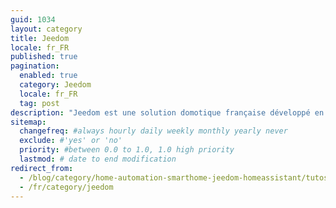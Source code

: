 ```yaml
---
guid: 1034
layout: category
title: Jeedom
locale: fr_FR
published: true
pagination:
  enabled: true
  category: Jeedom
  locale: fr_FR
  tag: post
description: "Jeedom est une solution domotique française développé en open source. Cette solution domotique est multi-protocole, et fonctionne donc avec des centaines de périphériques domotiques. Attention toutefois nombres de modules sont payants. Ce qui permet à n’importe qui de l’installer sur n’importe quelle configuration, ou bien même de faire évoluer le projet s’il le souhaite."
sitemap:
  changefreq: #always hourly daily weekly monthly yearly never
  exclude: #'yes' or 'no'
  priority: #between 0.0 to 1.0, 1.0 high priority
  lastmod: # date to end modification
redirect_from: 
  - /blog/category/home-automation-smarthome-jeedom-homeassistant/tutos-haade-lab/jeedom/
  - /fr/category/jeedom
---
```

